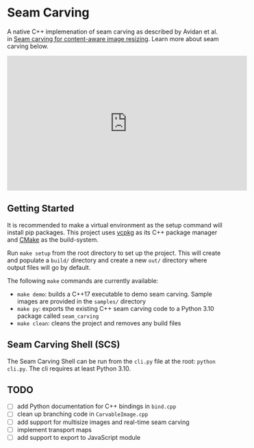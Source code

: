 # Seam Carving

A native C++ implemenation of seam carving as described by Avidan et al. in [Seam carving for
content-aware image resizing](https://doi.org/10.1145/1275808.1276390). Learn more about seam carving below.

<iframe width="560" height="315" src="https://www.youtube.com/embed/6NcIJXTlugc" title="YouTube video player" frameborder="0" allow="accelerometer; autoplay; clipboard-write; encrypted-media; gyroscope; picture-in-picture" allowfullscreen></iframe>

## Getting Started

It is recommended to make a virtual environment as the setup command will install pip packages.
This project uses [vcpkg](https://github.com/microsoft/vcpkg) as its C++ package manager and
[CMake](https://cmake.org) as the build-system.

Run `make setup` from the root directory to set up the project. This will create and populate a `build/` directory and create a new `out/` directory where output files will
go by default.

The following `make` commands are currently available:

- `make demo`: builds a C++17 executable to demo seam carving. Sample images are provided in the
`samples/` directory
- `make py`: exports the existing C++ seam carving code to a Python 3.10 package called `seam_carving`
- `make clean`: cleans the project and removes any build files

## Seam Carving Shell (SCS)

The Seam Carving Shell can be run from the `cli.py` file at the root: `python cli.py`. The cli
requires at least Python 3.10.

## TODO

- [ ] add Python documentation for C++ bindings in `bind.cpp`
- [ ] clean up branching code in `CarvableImage.cpp`
- [ ] add support for multisize images and real-time seam carving
- [ ] implement transport maps
- [ ] add support to export to JavaScript module
